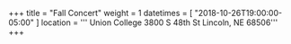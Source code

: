 +++
title = "Fall Concert"
weight = 1
datetimes = [ "2018-10-26T19:00:00-05:00" ]
location = '''
Union College
3800 S 48th St
Lincoln, NE 68506'''
+++
